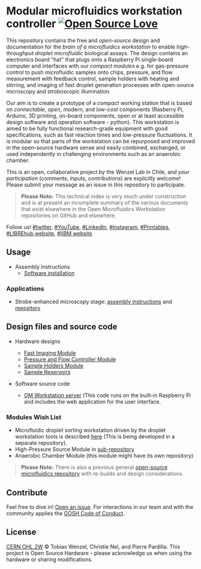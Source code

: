 # Modular microfluidics workstation controller [![Open Source Love](https://badges.frapsoft.com/os/v1/open-source.svg?v=103)](https://github.com/ellerbrock/open-source-badges/)

This repository contains the free and *open-source* design and documentation for the *brain of a microfluidics workstation* to enable *high-throughput droplet microfluidic* biological assays. The design contains an electronics board "hat" that plugs onto a Raspberry Pi single-board computer and interfaces with our *compact* *modules* e.g. for gas-pressure control to push microfluidic samples onto chips, pressure, and flow measurement with feedback control, sample holders with heating and stirring, and imaging of fast droplet generation processes with open-source microscopy and stroboscopic illumination

Our aim is to create a prototype of a *compact* working station that is based on *connectable*, *open*, modern, and *low-cost* components (Rasberry Pi, Arduino, 3D printing, on-board components, open or at least accessible design software and operation software - python). This workstation is aimed to be fully functional research-grade equipment with good specifications, such as fast reaction times and low-pressure fluctuations. It is modular so that parts of the workstation can be repurposed and improved in the open-source hardware sense and easily combined, exchanged, or used independently in challenging environments such as an anaerobic chamber.

This is an open, collaborative project by the Wenzel Lab in Chile, and *your participation* (comments, inputs, contributions) are explicitly welcome! Please submit your message as an issue in this repository to participate.

> **Please Note:** This technical index is very much under construction and is at present an incomplete summary of the various documents that exist elsewhere in the Open Microfluidics Workstation repositories on GitHub and elsewhere.

Follow us! [#twitter](https://twitter.com/WenzelLab), [#YouTube](https://www.youtube.com/@librehub), [#LinkedIn](https://www.linkedin.com/company/92802424), [#instagram](https://www.instagram.com/wenzellab/), [#Printables](https://www.printables.com/@WenzelLab), [#LIBREhub website](https://librehub.github.io), [#IIBM website](https://ingenieriabiologicaymedica.uc.cl/en/people/faculty/821-tobias-wenzel)


<!--- ## Table of Contents --->

<!--- ## Background --->

## Usage

* Assembly instructions
    * [Software installation](https://github.com/wenzel-lab/moldular-microfluidics-workstation-controller/wiki/Install-the-Software)

### Applications
* Strobe-enhanced microscopy stage: [assembly instructions](https://librehub.github.io/3_Levels_Stage/) and [repository](https://github.com/LIBREhub/3_Levels_Stage) 

## Design files and source code

* Hardware designs
    * [Fast Imaging Module](https://github.com/wenzel-lab/moldular-microfluidics-workstation-controller/tree/master/module-fast-imaging)
    * [Pressure and Flow Controller Module](https://github.com/wenzel-lab/moldular-microfluidics-workstation-controller/tree/master/module-pressure-and-flow-controller)
    * [Sample Holders Module](https://github.com/wenzel-lab/moldular-microfluidics-workstation-controller/tree/master/module-sample-holders)
    * [Sample Reservoirs](https://github.com/wenzel-lab/moldular-microfluidics-workstation-controller/tree/master/module_sample_reservoirs)
 
* Software source code
    * [OM Workstation server](https://github.com/wenzel-lab/moldular-microfluidics-workstation-controller/blob/master/module-pi/webapp.zip) (This code runs on the built-in Raspberry Pi and includes the web application for the user interface.

### Modules Wish List
* Microfluidic droplet sorting workstation driven by the droplet workstation tools is described [here](https://github.com/MakerTobey/Open_FPGA_control_for_FADS) (This is being developed in a separate repository).
* High-Pressure Source Module in [sub-repository](https://github.com/wenzel-lab/moldular-microfluidics-workstation-controller/tree/master/module-high-pressure-source)
* Anaerobic Chamber Module (this module might have its own repository)

> **Please Note:** There is also a previous general [open-source microfluidics repository](https://github.com/MakerTobey/OpenMicrofluidics) with re-builds and design considerations. 

## Contribute

Feel free to dive in! [Open an issue](https://github.com/wenzel-lab/moldular-microfluidics-workstation-controller/issues/new).
For interactions in our team and with the community applies the [GOSH Code of Conduct](https://openhardware.science/gosh-2017/gosh-code-of-conduct/).

## License

[CERN OHL 2W](LICENSE) © Tobias Wenzel, Christie Nel, and Pierre Pardilla. This project is Open Source Hardware - please acknowledge us when using the hardware or sharing modifications.
